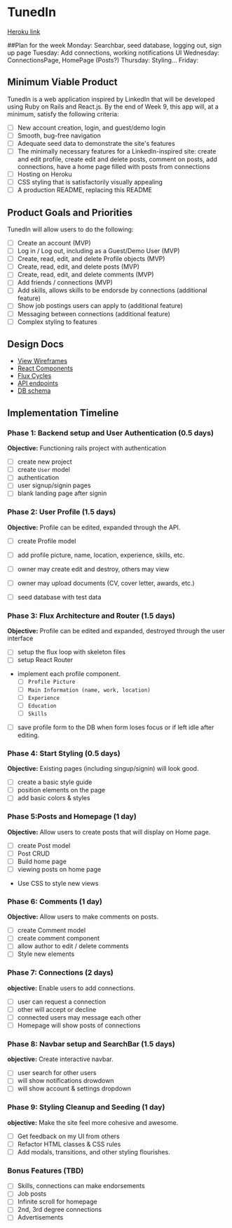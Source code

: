 # TunedIn

[Heroku link][heroku]

[heroku]: http://www.herokuapp.com

##Plan for the week
Monday:  Searchbar, seed database, logging out, sign up page
Tuesday: Add connections, working notifications UI
Wednesday: ConnectionsPage, HomePage (Posts?)
Thursday: Styling...
Friday:

## Minimum Viable Product

TunedIn is a web application inspired by LinkedIn that will be developed using
Ruby on Rails and React.js. By the end of Week 9, this app will, at a minimum,
satisfy the following criteria:

- [ ] New account creation, login, and guest/demo login
- [ ] Smooth, bug-free navigation
- [ ] Adequate seed data to demonstrate the site's features
- [ ] The minimally necessary features for a LinkedIn-inspired site: create and edit profile, create edit and delete posts, comment on posts, add connections, have a home page filled with posts from connections
- [ ] Hosting on Heroku
- [ ] CSS styling that is satisfactorily visually appealing
- [ ] A production README, replacing this README

## Product Goals and Priorities

TunedIn will allow users to do the following:

<!-- This is a Markdown checklist. Use it to keep track of your
progress. Put an x between the brackets for a checkmark: [x] -->

- [ ] Create an account (MVP)
- [ ] Log in / Log out, including as a Guest/Demo User (MVP)
- [ ] Create, read, edit, and delete Profile objects (MVP)
- [ ] Create, read, edit, and delete posts (MVP)
- [ ] Create, read, edit, and delete comments (MVP)
- [ ] Add friends / connections (MVP)
- [ ] Add skills, allows skills to be endorsde by connections (additional feature)
- [ ] Show job postings users can apply to (additional feature)
- [ ] Messaging between connections (additional feature)
- [ ] Complex styling to features

## Design Docs
* [View Wireframes][views]
* [React Components][components]
* [Flux Cycles][flux-cycles]
* [API endpoints][api-endpoints]
* [DB schema][schema]

[views]: ./docs/views.md
[components]: ./docs/components.md
[flux-cycles]: ./docs/flux-cycles.md
[api-endpoints]: ./docs/api-endpoints.md
[schema]: ./docs/schema.md

## Implementation Timeline

### Phase 1: Backend setup and User Authentication (0.5 days)

**Objective:** Functioning rails project with authentication

- [ ] create new project
- [ ] create `User` model
- [ ] authentication
- [ ] user signup/signin pages
- [ ] blank landing page after signin

### Phase 2: User Profile (1.5 days)

**Objective:** Profile can be edited, expanded through the API.

- [ ] create Profile model
- [ ] add profile picture, name, location, experience, skills, etc.
- [ ] owner may create edit and destroy, others may view
- [ ] owner may upload documents (CV, cover letter, awards, etc.)
- [ ] seed database with test data


### Phase 3: Flux Architecture and Router (1.5 days)

**Objective:** Profile can be edited and expanded, destroyed through the user interface

- [ ] setup the flux loop with skeleton files
- [ ] setup React Router
- implement each profile component.
  - [ ] `Profile Picture`
  - [ ] `Main Information (name, work, location)`
  - [ ] `Experience`
  - [ ] `Education`
  - [ ] `Skills`
- [ ] save profile form to the DB when form loses focus or if left idle after editing.

### Phase 4: Start Styling (0.5 days)

**Objective:** Existing pages (including singup/signin) will look good.

- [ ] create a basic style guide
- [ ] position elements on the page
- [ ] add basic colors & styles

### Phase 5:Posts and Homepage (1 day)

**Objective:** Allow users to create posts that will display on Home page.

- [ ] create Post model
- [ ] Post CRUD
- [ ] Build home page
- [ ] viewing posts on home page
- Use CSS to style new views


### Phase 6: Comments (1 day)

**Objective:** Allow users to make comments on posts.

- [ ] create Comment model
- [ ] create comment component
- [ ] allow author to edit / delete comments
- [ ] Style new elements

### Phase 7: Connections (2 days)

**objective:** Enable users to add connections.

- [ ] user can request a connection
- [ ] other will accept or decline
- [ ] connected users may message each other
- [ ] Homepage will show posts of connections

### Phase 8: Navbar setup and SearchBar (1.5 days)

**objective:** Create interactive navbar.

- [ ] user search for other users
- [ ] will show notifications drowdown
- [ ] will show account & settings dropdown

### Phase 9: Styling Cleanup and Seeding (1 day)

**objective:** Make the site feel more cohesive and awesome.

- [ ] Get feedback on my UI from others
- [ ] Refactor HTML classes & CSS rules
- [ ] Add modals, transitions, and other styling flourishes.

### Bonus Features (TBD)
- [ ] Skills, connections can make endorsements
- [ ] Job posts
- [ ] Infinite scroll for homepage
- [ ] 2nd, 3rd degree connections
- [ ] Advertisements

[phase-one]: ./docs/phases/phase1.md
[phase-two]: ./docs/phases/phase2.md
[phase-three]: ./docs/phases/phase3.md
[phase-four]: ./docs/phases/phase4.md
[phase-five]: ./docs/phases/phase5.md
